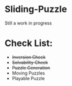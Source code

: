 # Sliding-Puzzle
Still a work in progress

# Check List:
* ~~Inversion Check~~
* ~~Solvability Check~~
* ~~Puzzle Generation~~
* Moving Puzzles
* Playable Puzzle

